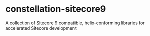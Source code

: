 # constellation-sitecore9
A collection of Sitecore 9 compatible, helix-conforming libraries for accelerated Sitecore development
